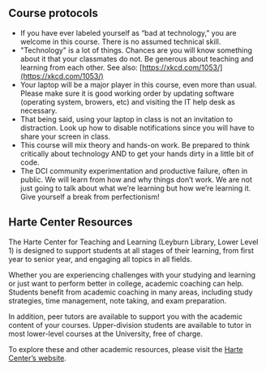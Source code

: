 ## Course protocols

* If you have ever labeled yourself as “bad at technology,” you are welcome in this course. There is no assumed technical skill. 
* "Technology" is a lot of things. Chances are you will know something about it that your classmates do not. Be generous about teaching and learning from each other. See also: [https://xkcd.com/1053/](https://xkcd.com/1053/)
* Your laptop will be a major player in this course, even more than usual. Please make sure it is good working order by updating software \(operating system, browers, etc\) and visiting the IT help desk as necessary. 
* That being said, using your laptop in class is not an invitation to distraction. Look up how to disable notifications since you will have to share your screen in class.
* This course will mix theory and hands-on work. Be prepared to think critically about technology AND to get your hands dirty in a little bit of code.
* The DCI community experimentation and productive failure, often in public. We will learn from how and why things don’t work. We are not just going to talk about what we’re learning but how we’re learning it. Give yourself a break from perfectionism!

## Harte Center Resources

The Harte Center for Teaching and Learning (Leyburn Library, Lower Level 1) is designed to support students at all stages of their learning, from first year to senior year, and engaging all topics in all fields. 

Whether you are experiencing challenges with your studying and learning or just want to perform better in college, academic coaching can help. Students benefit from academic coaching in many areas, including study strategies, time management, note taking, and exam preparation.
 
In addition, peer tutors are available to support you with the academic content of your courses. Upper-division students are available to tutor in most lower-level courses at the University, free of charge.
 
To explore these and other academic resources, please visit the [Harte Center’s website](hartectl.wlu.edu/).